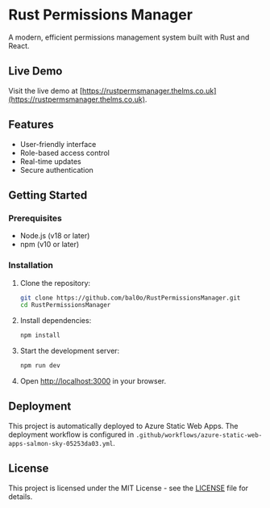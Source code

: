 # Rust Permissions Manager

A modern, efficient permissions management system built with Rust and React.

## Live Demo

Visit the live demo at [https://rustpermsmanager.thelms.co.uk](https://rustpermsmanager.thelms.co.uk).

## Features

- User-friendly interface
- Role-based access control
- Real-time updates
- Secure authentication

## Getting Started

### Prerequisites

- Node.js (v18 or later)
- npm (v10 or later)

### Installation

1. Clone the repository:
   ```bash
   git clone https://github.com/bal0o/RustPermissionsManager.git
   cd RustPermissionsManager
   ```

2. Install dependencies:
   ```bash
   npm install
   ```

3. Start the development server:
   ```bash
   npm run dev
   ```

4. Open [http://localhost:3000](http://localhost:3000) in your browser.

## Deployment

This project is automatically deployed to Azure Static Web Apps. The deployment workflow is configured in `.github/workflows/azure-static-web-apps-salmon-sky-05253da03.yml`.

## License

This project is licensed under the MIT License - see the [LICENSE](LICENSE) file for details.
